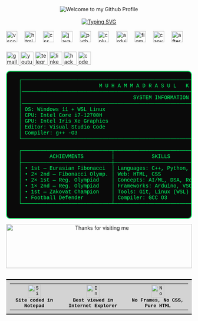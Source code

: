 <!-- "Hero" Header -->
<div align="center">
  <img src="https://github.com/BrunnerLivio/brunnerlivio/blob/master/images/welcome.png?raw=true" style="max-width: 100%;" alt="Welcome to my Github Profile" />
  <br />
  <br />
          <a href="https://git.io/typing-svg"><img src="https://readme-typing-svg.demolab.com?font=Fira+Code&pause=1000&width=435&lines=My+name+is+Muhammadrasul" alt="Typing SVG" /></a>
  <br />
  <br />
</div>

<div align="center">
  <div align="left">
    <img src="https://cdn.jsdelivr.net/gh/devicons/devicon/icons/vscode/vscode-original.svg" height="30" alt="vscode logo"  />
    <img width="12" />
    <img src="https://cdn.jsdelivr.net/gh/devicons/devicon/icons/html5/html5-original.svg" height="30" alt="html5 logo"  />
    <img width="12" />
    <img src="https://cdn.jsdelivr.net/gh/devicons/devicon/icons/css3/css3-original.svg" height="30" alt="css logo"  />
    <img width="12" />
    <img src="https://cdn.jsdelivr.net/gh/devicons/devicon/icons/javascript/javascript-original.svg" height="30" alt="javascript logo"  />
    <img width="12" />
    <img src="https://cdn.jsdelivr.net/gh/devicons/devicon/icons/python/python-original.svg" height="30" alt="python logo"  />
    <img width="12" />
    <img src="https://cdn.jsdelivr.net/gh/devicons/devicon/icons/cplusplus/cplusplus-original.svg" height="30" alt="cplusplus logo"  />
    <img width="12" />
    <img src="https://cdn.jsdelivr.net/gh/devicons/devicon/icons/arduino/arduino-original.svg" height="30" alt="arduino logo"  />
    <img width="12" />
    <img src="https://cdn.jsdelivr.net/gh/devicons/devicon/icons/figma/figma-original.svg" height="30" alt="figma logo"  />
    <img width="12" />
    <img src="https://cdn.jsdelivr.net/gh/devicons/devicon/icons/canva/canva-original.svg" height="30" alt="canva logo"  />
    <img width="12" />
    <img src="https://cdn.jsdelivr.net/gh/devicons/devicon/icons/aftereffects/aftereffects-original.svg" height="30" alt="aftereffects logo"  />
  </div>
  
  ###
  
  <div align="left">
    <a href="mailto:muhammadrasul0723ferps@gmail.com" target="_blank">
      <img src="https://img.shields.io/static/v1?message=Gmail&logo=gmail&label=&color=D14836&logoColor=white&labelColor=&style=for-the-badge" height="35" alt="gmail logo"  />
    </a>
    <a href="https://www.youtube.com/@heyfootballshorts" target="_blank">
      <img src="https://img.shields.io/static/v1?message=Youtube&logo=youtube&label=&color=FF0000&logoColor=white&labelColor=&style=for-the-badge" height="35" alt="youtube logo"  />
    </a>
    <a href="https://t.me/kari_move" target="_blank">
      <img src="https://img.shields.io/static/v1?message=Telegram&logo=telegram&label=&color=2CA5E0&logoColor=white&labelColor=&style=for-the-badge" height="35" alt="telegram logo"  />
    </a>
    <a href="https://linkedin.com/karimov" target="_blank">
      <img src="https://img.shields.io/static/v1?message=LinkedIn&logo=linkedin&label=&color=0077B5&logoColor=white&labelColor=&style=for-the-badge" height="35" alt="linkedin logo"  />
    </a>
    <a href="https://codeforces.com/profile/karimov" target="_blank">
      <img src="https://img.shields.io/static/v1?message=HackerRank&logo=hackerrank&label=&color=2EC866&logoColor=white&labelColor=&style=for-the-badge" height="35" alt="hackerrank logo"  />
    </a>
    <a href="https://codepen.io/anonzero" target="_blank">
      <img src="https://img.shields.io/static/v1?message=Codepen&logo=codepen&label=&color=000000&logoColor=white&labelColor=&style=for-the-badge" height="35" alt="codepen logo"  />
    </a>
  </div>
  
  
  
  
  <pre style="font-family:'Courier New', monospace; background:#0a0a0a; color:#00ff66; padding:15px; border:2px solid #00ff66; border-radius:10px;">
  ┌────────────────────────────────────────────────────────────────────────────────────────────┐
  │                         M U H A M M A D R A S U L   K A R I M O V                          │
  │────────────────────────────────────────────────────────────────────────────────────────────│
  │                                    SYSTEM INFORMATION                                      │
  │────────────────────────────────────────────────────────────────────────────────────────────│
  │ OS: Windows 11 + WSL Linux                                                                 │
  │ CPU: Intel Core i7-12700H                                                                  │
  │ GPU: Intel Iris Xe Graphics                                                                │
  │ Editor: Visual Studio Code                                                                 │
  │ Compiler: g++ -O3                                                                          │
  └────────────────────────────────────────────────────────────────────────────────────────────┘
  
  ┌─────────────────────────────┬──────────────────────────────┬───────────────────────────────┐
  │         ACHIEVMENTS         |            SKILLS            |            PROJECTS           |
  ├─────────────────────────────┼──────────────────────────────┼───────────────────────────────|
  │ • 1st — Eurasian Fibonacci  │ Languages: C++, Python, JS   │ • RFID Money System (on card) │
  │ • 2× 2nd — Fibonacci Olymp. │ Web: HTML, CSS               │ • Arduino Smart Hardware      │
  │ • 2× 1st — Reg. Olympiad    │ Concepts: AI/ML, DSA, Robo.  │ • School Website (first one)  │
  │ • 1× 2nd — Reg. Olympiad    │ Frameworks: Arduino, VSCode  │ • Web Games (JS + Canvas)     │
  │ • 1st — Zakovat Champion    │ Tools: Git, Linux (WSL)      │ • Crypto & Memecoin Analyzer  │
  │ • Football Defender         │ Compiler: GCC O3             │ • Informatics Teaching Platf. │
  └─────────────────────────────┴──────────────────────────────┴───────────────────────────────┘
  </pre>
</div>




<div align="center">
  <img height="120" alt="Thanks for visiting me" width="100%" src="https://raw.githubusercontent.com/BrunnerLivio/brunnerlivio/master/images/marquee.svg" />
</div>

<br />
<!-- Retro Footer -->
<table align="center" cellspacing="10" style="background-color:#d3d3d3; border-top:2px solid #000; border-bottom:2px solid #000; font-family:'Courier New', monospace; font-size:13px; color:#000; padding:10px;">
  <tr align="center">
    <td>
      <img src="https://raw.githubusercontent.com/BrunnerLivio/brunnerlivio/master/images/notepad.gif" height="35" alt="Site created with Notepad" /><br>
      <b>Site coded in Notepad</b>
    </td>
    <td>
      <img src="https://raw.githubusercontent.com/BrunnerLivio/brunnerlivio/master/images/ie_logo.gif" height="35" alt="Internet Explorer" /><br>
      <b>Best viewed in Internet Explorer</b>
    </td>
    <td>
      <img src="https://raw.githubusercontent.com/BrunnerLivio/brunnerlivio/master/images/noframes.gif" height="35" alt="No Frames" /><br>
      <b>No Frames, No CSS, Pure HTML</b>
    </td>
  </tr>
</table>




